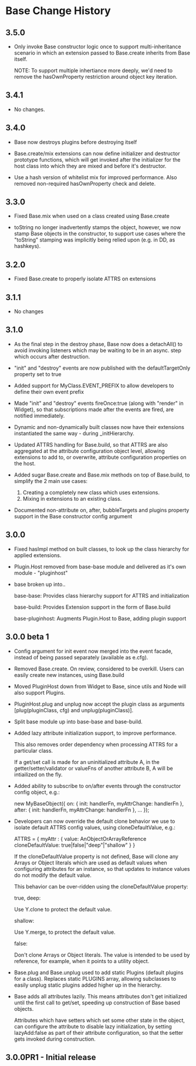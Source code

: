 Base Change History
===================

3.5.0
-----

  * Only invoke Base constructor logic once to 
    support multi-inheritance scenario in which
    an extension passed to Base.create inherits from Base
    itself.

    NOTE: To support multiple inhertiance more deeply, we'd 
    need to remove the hasOwnProperty restriction around object
    key iteration.

3.4.1
-----

  * No changes.

3.4.0
-----

  * Base now destroys plugins before destroying itself

  * Base.create/mix extensions can now define initializer and 
    destructor prototype functions, which will get invoked after
    the initializer for the host class into which they are mixed and
    before it's destructor.

  * Use a hash version of whitelist mix for improved performance.
    Also removed non-required hasOwnProperty check and delete.

3.3.0
-----

  * Fixed Base.mix when used on a class created using Base.create

  * toString no longer inadvertently stamps the object, however,
    we now stamp Base objects in the constructor, to support
    use cases where the "toString" stamping was implicitly being
    relied upon (e.g. in DD, as hashkeys).

3.2.0
-----

  * Fixed Base.create to properly isolate ATTRS on extensions

3.1.1
-----	

  * No changes 

3.1.0
-----

  * As the final step in the destroy phase, Base now does a detachAll() to avoid invoking listeners 
    which may be waiting to be in an async. step which occurs after destruction.

  * "init" and "destroy" events are now published with the defaultTargetOnly property set to true

  * Added support for MyClass.EVENT_PREFIX to allow developers
    to define their own event prefix

  * Made "init" and "destroy" events fireOnce:true (along with
    "render" in Widget), so that subscriptions made after the 
    events are fired, are notified immediately.

  * Dynamic and non-dynamically built classes now have their 
    extensions instantiated the same way - during _initHierarchy.

  * Updated ATTRS handling for Base.build, so that ATTRS are 
    also aggregated at the attribute configuration object level, 
    allowing extensions to add to, or overwrite, attribute 
    configuration properties on the host.

  * Added sugar Base.create and Base.mix methods on top of 
    Base.build, to simplify the 2 main use cases: 

    1) Creating a completely new class which uses extensions.
    2) Mixing in extensions to an existing class.

  * Documented non-attribute on, after, bubbleTargets and plugins 
    property support in the Base constructor config argument 

3.0.0
-----

  * Fixed hasImpl method on built classes, to look up the class
    hierarchy for applied extensions.

  * Plugin.Host removed from base-base module and delivered as it's 
    own module - "pluginhost"

  * base broken up into..

     base-base: Provides class hierarchy support for ATTRS and 
     initialization

     base-build: Provides Extension support in the form of 
     Base.build

     base-pluginhost: Augments Plugin.Host to Base, adding plugin
     support

3.0.0 beta 1
------------

  * Config argument for init event now merged into the event facade, 
    instead of being passed separately (available as e.cfg).
  
  * Removed Base.create. On review, considered to be overkill.
    Users can easily create new instances, using Base.build

  * Moved PluginHost down from Widget to Base, since utils and 
    Node will also support Plugins.

  * PluginHost.plug and unplug now accept the plugin class as 
    arguments [plug(pluginClass, cfg) and unplug(pluginClass)].

  * Split base module up into base-base and base-build.

  * Added lazy attribute initialization support, to improve performance.
  
    This also removes order dependency when processing ATTRS for a 
    particular class.

    If a get/set call is made for an uninitialized attribute A, in the 
    getter/setter/validator or valueFns of another attribute B, A will 
    be intiailized on the fly. 

  * Added ability to subscribe to on/after events through the 
    constructor config object, e.g.:

      new MyBaseObject({ 
         on: {
            init: handlerFn,
            myAttrChange: handlerFn
	     },
	     after: {
	       init: handlerFn,
	       myAttrChange: handlerFn
	     },
	     ...
      });

  * Developers can now override the default clone behavior we use to
    isolate default ATTRS config values, using cloneDefaultValue, e.g.:

    ATTRS = {
      myAttr : {
      	value: AnObjectOrArrayReference
	    cloneDefaultValue: true|false|"deep"|"shallow"
      }
    }

    If the cloneDefaultValue property is not defined, Base will clone
    any Arrays or Object literals which are used as default values when
    configuring attributes for an instance, so that updates to instance 
    values do not modify the default value.

    This behavior can be over-ridden using the cloneDefaultValue property:

    true, deep: 

      Use Y.clone to protect the default value.

    shallow:

      Use Y.merge, to protect the default value.

    false:

      Don't clone Arrays or Object literals. The value is intended
      to be used by reference, for example, when it points to
      a utility object.

  * Base.plug and Base.unplug used to add static Plugins (default plugins
    for a class). Replaces static PLUGINS array, allowing subclasses to 
    easily unplug static plugins added higher up in the hierarchy.

  * Base adds all attributes lazily. This means attributes don't get
    initialized until the first call to get/set, speeding up construction
    of Base based objects.

    Attributes which have setters which set some other state in the object, 
    can configure the attribute to disable lazy initialization, by setting
    lazyAdd:false as part of their attribute configuration, so that the setter
    gets invoked during construction.

3.0.0PR1 - Initial release
--------------------------

